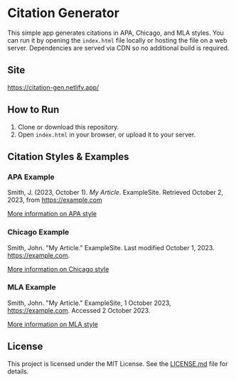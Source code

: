 # Citation Generator

This simple app generates citations in APA, Chicago, and MLA styles. You can run it by opening the `index.html` file locally or hosting the file on a web server. Dependencies are served via CDN so no additional build is required.

## Site

https://citation-gen.netlify.app/

## How to Run

1. Clone or download this repository.
2. Open `index.html` in your browser, or upload it to your server.

## Citation Styles & Examples

### APA Example

Smith, J. (2023, October 1). _My Article_. ExampleSite. Retrieved October 2, 2023, from https://example.com

[More information on APA style](https://apastyle.apa.org/)

### Chicago Example

Smith, John. "My Article." ExampleSite. Last modified October 1, 2023. https://example.com.

[More information on Chicago style](https://www.chicagomanualofstyle.org/home.html)

### MLA Example

Smith, John. "My Article." ExampleSite, 1 October 2023, https://example.com. Accessed 2 October 2023.

[More information on MLA style](https://style.mla.org/)

## License

This project is licensed under the MIT License. See the [LICENSE.md](LICENSE.md) file for details.
